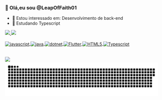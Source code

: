 ### 👋 Olá,eu sou @LeapOfFaith01

- 👀 Estou interessado em: Desenvolvimento de back-end
- 🌱 Estudando Typescript

<div>
  <a href="https://github.com/LeaphOfFaith01" />
  <img height="180em" src="https://github-readme-stats.vercel.app/api?username=leapoffaith01&show_icons=true&theme=light&include_all_commits=true&count_private=true" />
  <img height="180em" src="https://github-readme-stats.vercel.app/api/top-langs/?username=leapoffaith01&layout=compact&langs_count=16&theme=light" />
</div>

<div style="display:inline_block">
  <br>
  <img  align="center" alt="javascript" width="40" height="30" src="https://cdn.jsdelivr.net/gh/devicons/devicon/icons/javascript/javascript-plain.svg" />
  <img  align="center" alt="java" width="40" height="30" src="https://cdn.jsdelivr.net/gh/devicons/devicon/icons/java/java-original.svg" />
  <img  align="center" alt="dotnet" width="40" height="30" src="https://cdn.jsdelivr.net/gh/devicons/devicon/icons/dot-net/dot-net-original.svg" />
  <img  align="center" alt="Flutter" width="40" height="30" src="https://cdn.jsdelivr.net/gh/devicons/devicon/icons/flutter/flutter-original.svg" />
  <img  align="center" alt="HTML5" width="40" height="30" src="https://cdn.jsdelivr.net/gh/devicons/devicon/icons/html5/html5-original.svg" />
  <img  align="center" alt="Typescript" width="40" height="30" src="https://cdn.jsdelivr.net/gh/devicons/devicon/icons/typescript/typescript-original.svg" />
  <div/>
  
  <div>
    <br><br>
    <a href="https://www.linkedin.com/in/luis-eduardo-8144711b1/"><img src="https://img.shields.io/badge/LinkedIn-0077B5?style=for-the-badge&logo=linkedin&logoColor=white" /><a/>
      <img src="https://github.com/leapoffaith01/leapoffaith01/blob/output/github-contribution-grid-snake.svg" />
    <div/>
     
<!---
LeapOfFaith01/LeapOfFaith01 is a ✨ special ✨ repository because its `README.md` (this file) appears on your GitHub profile.
You can click the Preview link to take a look at your changes.
--->
